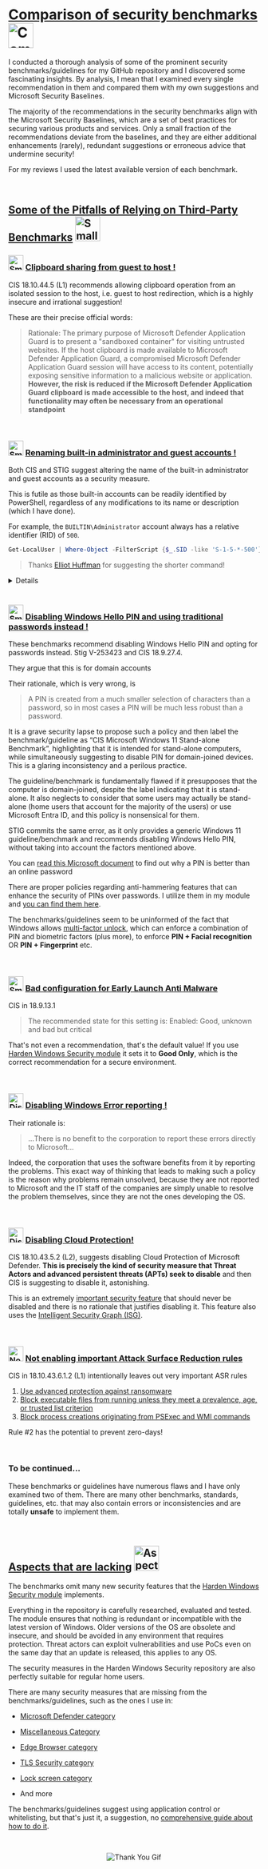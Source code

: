 # [Comparison of security benchmarks](#comparison-of-security-benchmarks-) <img src="https://raw.githubusercontent.com/HotCakeX/.github/main/Pictures/Gifs/lovelybat.gif" width="50" alt="Comparison of security benchmarks">

I conducted a thorough analysis of some of the prominent security benchmarks/guidelines for my GitHub repository and I discovered some fascinating insights. By analysis, I mean that I examined every single recommendation in them and compared them with my own suggestions and Microsoft Security Baselines.

The majority of the recommendations in the security benchmarks align with the Microsoft Security Baselines, which are a set of best practices for securing various products and services. Only a small fraction of the recommendations deviate from the baselines, and they are either additional enhancements (rarely), redundant suggestions or erroneous advice that undermine security!

For my reviews I used the latest available version of each benchmark.

<br>

## [Some of the Pitfalls of Relying on Third-Party Benchmarks](#some-of-the-pitfalls-of-relying-on-third-party-benchmarks-) <img src="https://raw.githubusercontent.com/HotCakeX/.github/main/Pictures/Gifs/whyme.gif" width="50" alt="Small Gif image for the section named Some of the Pitfalls of Relying on Third-Party Benchmarks">

### <img src="https://raw.githubusercontent.com/HotCakeX/.github/main/Pictures/Gifs/bandage-bleed.gif" width="30" alt="Small Gif for Clipboard sharing from guest to host section"> [Clipboard sharing from guest to host !](#-clipboard-sharing-from-guest-to-host-)

CIS 18.10.44.5 (L1) recommends allowing clipboard operation from an isolated session to the host, i.e. guest to host redirection, which is a highly insecure and irrational suggestion!

These are their precise official words:

> Rationale:
> The primary purpose of Microsoft Defender Application Guard is to present a
> "sandboxed container" for visiting untrusted websites. If the host clipboard is made
> available to Microsoft Defender Application Guard, a compromised Microsoft Defender
> Application Guard session will have access to its content, potentially exposing sensitive
> information to a malicious website or application. **However, the risk is reduced if the
> Microsoft Defender Application Guard clipboard is made accessible to the host, and
> indeed that functionality may often be necessary from an operational standpoint**

<br>

### <img src="https://raw.githubusercontent.com/HotCakeX/.github/main/Pictures/Gifs/bandage-bleed.gif" width="30" alt="Small gif for Renaming built-in administrator and guest accounts section"> [Renaming built-in administrator and guest accounts !](#-renaming-built-in-administrator-and-guest-accounts-)

Both CIS and STIG suggest altering the name of the built-in administrator and guest accounts as a security measure.

This is futile as those built-in accounts can be readily identified by PowerShell, regardless of any modifications to its name or description (which I have done).

For example, the `BUILTIN\Administrator` account always has a relative identifier (RID) of `500`.

```powershell
Get-LocalUser | Where-Object -FilterScript {$_.SID -like 'S-1-5-*-500'}
```

> Thanks [Elliot Huffman](https://github.com/elliot-huffman) for suggesting the shorter command!

<details>

```powershell
Add-Type -AssemblyName System.DirectoryServices.AccountManagement
$principalContext = New-Object System.DirectoryServices.AccountManagement.PrincipalContext([System.DirectoryServices.AccountManagement.ContextType]::Machine)
$userPrincipal = New-Object System.DirectoryServices.AccountManagement.UserPrincipal($principalContext)
$searcher = New-Object System.DirectoryServices.AccountManagement.PrincipalSearcher
$searcher.QueryFilter = $userPrincipal
$searcher.FindAll() | Where-Object { $_.Sid -Like "*-500" } | Select-Object SamAccountName</details>
```

</details>

<br>

### <img src="https://raw.githubusercontent.com/HotCakeX/.github/main/Pictures/Gifs/bandage-bleed.gif" width="30" alt="Small gif for Disabling Windows Hello PIN and using traditional passwords instead section"> [Disabling Windows Hello PIN and using traditional passwords instead !](#-disabling-windows-hello-pin-and-using-traditional-passwords-instead-)

These benchmarks recommend disabling Windows Hello PIN and opting for passwords instead. Stig V-253423 and CIS 18.9.27.4.

They argue that this is for domain accounts

Their rationale, which is very wrong, is

> A PIN is created from a much smaller selection of characters than a password, so in
> most cases a PIN will be much less robust than a password.

It is a grave security lapse to propose such a policy and then label the benchmark/guideline as “CIS Microsoft Windows 11 Stand-alone Benchmark”, highlighting that it is intended for stand-alone computers, while simultaneously suggesting to disable PIN for domain-joined devices. This is a glaring inconsistency and a perilous practice.

The guideline/benchmark is fundamentally flawed if it presupposes that the computer is domain-joined, despite the label indicating that it is stand-alone. It also neglects to consider that some users may actually be stand-alone (home users that account for the majority of the users) or use Microsoft Entra ID, and this policy is nonsensical for them.

STIG commits the same error, as it only provides a generic Windows 11 guideline/benchmark and recommends disabling Windows Hello PIN, without taking into account the factors mentioned above.

You can [read this Microsoft document](https://learn.microsoft.com/en-us/windows/security/identity-protection/hello-for-business/hello-why-pin-is-better-than-password) to find out why a PIN is better than an online password

There are proper policies regarding anti-hammering features that can enhance the security of PINs over passwords. I utilize them in my module and [you can find them here](https://github.com/HotCakeX/Harden-Windows-Security#lock-screen).

The benchmarks/guidelines seem to be uninformed of the fact that Windows allows [multi-factor unlock](https://learn.microsoft.com/en-us/windows/security/identity-protection/hello-for-business/feature-multifactor-unlock), which can enforce a combination of PIN and biometric factors (plus more), to enforce **PIN + Facial recognition** OR **PIN + Fingerprint** etc.

<br>

### <img src="https://raw.githubusercontent.com/HotCakeX/.github/main/Pictures/Gifs/bandage-bleed.gif" width="30" alt="Small gif for Bad configuration for Early Launch Anti Malware section"> [Bad configuration for Early Launch Anti Malware](#-bad-configuration-for-early-launch-anti-malware)

CIS in 18.9.13.1

> The recommended state for this setting is: Enabled: Good, unknown and bad but
> critical

That's not even a recommendation, that's the default value! If you use [Harden Windows Security module](https://github.com/HotCakeX/Harden-Windows-Security#miscellaneous-configurations) it sets it to **Good Only**, which is the correct recommendation for a secure environment.

<br>

### <img src="https://raw.githubusercontent.com/HotCakeX/.github/main/Pictures/Gifs/bandage-bleed.gif" width="30" alt="Disabling Windows Error reporting"> [Disabling Windows Error reporting !](#-disabling-windows-error-reporting-)

Their rationale is:

> ...There is no benefit to the corporation to report these errors directly to Microsoft...

Indeed, the corporation that uses the software benefits from it by reporting the problems. This exact way of thinking that leads to making such a policy is the reason why problems remain unsolved, because they are not reported to Microsoft and the IT staff of the companies are simply unable to resolve the problem themselves, since they are not the ones developing the OS.

<br>

### <img src="https://raw.githubusercontent.com/HotCakeX/.github/main/Pictures/Gifs/bandage-bleed.gif" width="30" alt="Disabling Cloud Protection"> [Disabling Cloud Protection!](#-disabling-cloud-protection)

CIS 18.10.43.5.2 (L2), suggests disabling Cloud Protection of Microsoft Defender. **This is precisely the kind of security measure that Threat Actors and advanced persistent threats (APTs) seek to disable** and then CIS is suggesting to disable it, astonishing.

This is an extremely [important security feature](https://learn.microsoft.com/en-us/microsoft-365/security/defender-endpoint/cloud-protection-microsoft-defender-antivirus?view=o365-worldwide) that should never be disabled and there is no rationale that justifies disabling it. This feature also uses the [Intelligent Security Graph (ISG)](https://learn.microsoft.com/en-us/windows/security/application-security/application-control/app-control-for-business/design/use-appcontrol-with-intelligent-security-graph).

<br>

### <img src="https://raw.githubusercontent.com/HotCakeX/.github/main/Pictures/Gifs/bandage-bleed.gif" width="30" alt="Not enabling important Attack Surface Reduction rules"> [Not enabling important Attack Surface Reduction rules](#-not-enabling-important-attack-surface-reduction-rules)

CIS in 18.10.43.6.1.2 (L1) intentionally leaves out very important ASR rules

1. [Use advanced protection against ransomware](https://learn.microsoft.com/en-us/microsoft-365/security/defender-endpoint/attack-surface-reduction-rules-reference?view=o365-worldwide#use-advanced-protection-against-ransomware)
2. [Block executable files from running unless they meet a prevalence, age, or trusted list criterion](https://learn.microsoft.com/en-us/microsoft-365/security/defender-endpoint/attack-surface-reduction-rules-reference?view=o365-worldwide#block-executable-files-from-running-unless-they-meet-a-prevalence-age-or-trusted-list-criterion)
3. [Block process creations originating from PSExec and WMI commands](https://learn.microsoft.com/en-us/microsoft-365/security/defender-endpoint/attack-surface-reduction-rules-reference?view=o365-worldwide#block-process-creations-originating-from-psexec-and-wmi-commands)

Rule #2 has the potential to prevent zero-days!

<br>

### To be continued...

These benchmarks or guidelines have numerous flaws and I have only examined two of them. There are many other benchmarks, standards, guidelines, etc. that may also contain errors or inconsistencies and are totally **unsafe** to implement them.

<br>

## [Aspects that are lacking](#aspects-that-are-lacking-) <img src="https://raw.githubusercontent.com/HotCakeX/.github/main/Pictures/Gifs/gothwink.gif" width="50" alt="Aspects that are lacking">

The benchmarks omit many new security features that the [Harden Windows Security module](https://github.com/HotCakeX/Harden-Windows-Security) implements.

Everything in the repository is carefully researched, evaluated and tested. The module ensures that nothing is redundant or incompatible with the latest version of Windows. Older versions of the OS are obsolete and insecure, and should be avoided in any environment that requires protection. Threat actors can exploit vulnerabilities and use PoCs even on the same day that an update is released, this applies to any OS.

The security measures in the Harden Windows Security repository are also perfectly suitable for regular home users.

There are many security measures that are missing from the benchmarks/guidelines, such as the ones I use in:

- [Microsoft Defender category](https://github.com/HotCakeX/Harden-Windows-Security#microsoft-security-baselines)

- [Miscellaneous Category](https://github.com/HotCakeX/Harden-Windows-Security#miscellaneous-configurations)

- [Edge Browser category](https://github.com/HotCakeX/Harden-Windows-Security#edge-browser-configurations)

- [TLS Security category](https://github.com/HotCakeX/Harden-Windows-Security#tls-security)

- [Lock screen category](https://github.com/HotCakeX/Harden-Windows-Security#lock-screen)

- And more

The benchmarks/guidelines suggest using application control or whitelisting, but that's just it, a suggestion, no [comprehensive guide about how to do it](https://github.com/HotCakeX/Harden-Windows-Security/wiki/Introduction).

<br>

<p align="center">
<img src="https://raw.githubusercontent.com/HotCakeX/.github/main/Pictures/Gifs/thankyou.gif" alt="Thank You Gif">
</p>

<br>

